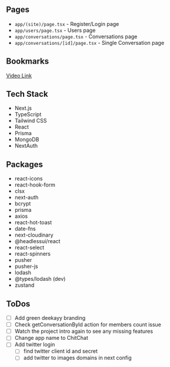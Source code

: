 ## Pages

- `app/(site)/page.tsx` - Register/Login page
- `app/users/page.tsx` - Users page
- `app/conversations/page.tsx` - Conversations page
- `app/conversations/[id]/page.tsx` - Single Conversation page

## Bookmarks

[Video Link](https://youtu.be/PGPGcKBpAk8)

## Tech Stack

- Next.js
- TypeScript
- Tailwind CSS
- React
- Prisma
- MongoDB
- NextAuth

## Packages

- react-icons
- react-hook-form
- clsx
- next-auth
- bcrypt
- prisma
- axios
- react-hot-toast
- date-fns
- next-cloudinary
- @headlessui/react
- react-select
- react-spinners
- pusher
- pusher-js
- lodash
- @types/lodash (dev)
- zustand

## ToDos

- [ ] Add green deekayy branding
- [ ] Check getConversationById action for members count issue
- [ ] Watch the project intro again to see any missing features
- [ ] Change app name to ChitChat
- [ ] Add twitter login
  - [ ] find twitter client id and secret
  - [ ] add twitter to images domains in next config
